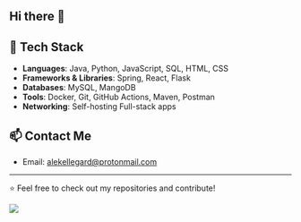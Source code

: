 ## Hi there 👋

## 🚀 Tech Stack

- **Languages**: Java, Python, JavaScript, SQL, HTML, CSS
- **Frameworks & Libraries**: Spring, React, Flask
- **Databases**: MySQL, MangoDB
- **Tools**: Docker, Git, GitHub Actions, Maven, Postman
- **Networking**: Self-hosting Full-stack apps

## 📫 Contact Me

- Email: alekellegard@protonmail.com

---
⭐️ Feel free to check out my repositories and contribute!

![](https://komarev.com/ghpvc/?username=yourusername&color=blue&style=flat)


<!--
**AlekOmOm/AlekOmOm** is a ✨ _special_ ✨ repository because its `README.md` (this file) appears on your GitHub profile.

Here are some ideas to get you started:

- 🔭 I’m currently working on ...
- 🌱 I’m currently learning ...
- 👯 I’m looking to collaborate on ...
- 🤔 I’m looking for help with ...
- 💬 Ask me about ...
- 📫 How to reach me: ...
- 😄 Pronouns: ...
- ⚡ Fun fact: ...
-->
